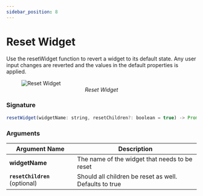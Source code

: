 ```yaml
---
sidebar_position: 8
---
```

# Reset Widget

Use the resetWidget function to revert a widget to its default state. Any user input changes are reverted and the values in the default properties is applied.

<figure>
  <img src="/img/reset-action.png" style= {{width:"700px", height:"auto"}} alt="Reset Widget"/>
  <figcaption align = "center"><i>Reset Widget</i></figcaption>
</figure>


### Signature

```javascript
resetWidget(widgetName: string, resetChildren?: boolean = true) -> Promise
```

### Arguments

| **Argument Name**            | **Description**                                        |
| ---------------------------- | ------------------------------------------------------ |
| **widgetName**               | The name of the widget that needs to be reset          |
| **`resetChildren`** (optional) | Should all children be reset as well. Defaults to true |

